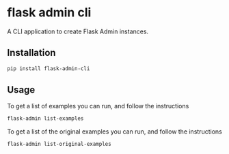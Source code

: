 # flask admin cli
A CLI application to create Flask Admin instances.  

## Installation
```bash
pip install flask-admin-cli
```

## Usage
To get a list of examples you can run, and follow the instructions
```bash
flask-admin list-examples
```

To get a list of the original examples you can run, and follow the instructions
```bash
flask-admin list-original-examples
```